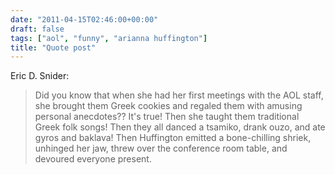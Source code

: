```yaml
---
date: "2011-04-15T02:46:00+00:00"
draft: false
tags: ["aol", "funny", "arianna huffington"]
title: "Quote post"
---
```

Eric D. Snider:

> Did you know that when she had her first meetings with the AOL staff, she brought them Greek cookies and regaled them with amusing personal anecdotes?? It's true! Then she taught them traditional Greek folk songs! Then they all danced a tsamiko, drank ouzo, and ate gyros and baklava! Then Huffington emitted a bone-chilling shriek, unhinged her jaw, threw over the conference room table, and devoured everyone present.

